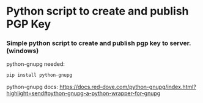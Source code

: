 # Python script to create and publish PGP Key

### Simple python script to create and publish pgp key to server. (windows)

python-gnupg needed:
```python
pip install python-gnupg
```

python-gnupg docs:
https://docs.red-dove.com/python-gnupg/index.html?highlight=send#python-gnupg-a-python-wrapper-for-gnupg
